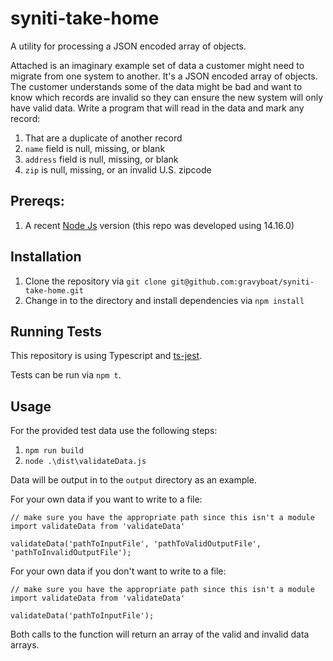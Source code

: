 # syniti-take-home

A utility for processing a JSON encoded array of objects.

Attached is an imaginary example set of data a customer might need to
migrate from one system to another. It's a JSON encoded array of objects.
The customer understands some of the data might be bad and want to know
which records are invalid so they can ensure the new system will only have
valid data. Write a program that will read in the data and mark any
record:

1. That are a duplicate of another record
2. `name` field is null, missing, or blank
3. `address` field is null, missing, or blank
4. `zip` is null, missing, or an invalid U.S. zipcode

## Prereqs:

1. A recent [Node Js](https://nodejs.org/en/) version (this repo was developed using 14.16.0)

## Installation

1. Clone the repository via `git clone git@github.com:gravyboat/syniti-take-home.git`
2. Change in to the directory and install dependencies via `npm install`

## Running Tests

This repository is using Typescript and [ts-jest](https://github.com/kulshekhar/ts-jest).

Tests can be run via `npm t`.

## Usage

For the provided test data use the following steps:

1. `npm run build`
2. `node .\dist\validateData.js`

Data will be output in to the `output` directory as an example.

For your own data if you want to write to a file:

```
// make sure you have the appropriate path since this isn't a module
import validateData from 'validateData'

validateData('pathToInputFile', 'pathToValidOutputFile', 'pathToInvalidOutputFile');
```

For your own data if you don't want to write to a file:

```
// make sure you have the appropriate path since this isn't a module
import validateData from 'validateData'

validateData('pathToInputFile');
```

Both calls to the function will return an array of the valid and invalid data arrays.